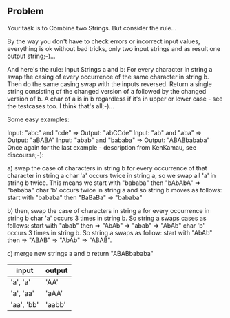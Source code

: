 ## Problem
Your task is to Combine two Strings. But consider the rule...

By the way you don't have to check errors or incorrect input values, everything is ok without bad tricks, only two input strings and as result one output string;-)...

And here's the rule:
Input Strings a and b: For every character in string a swap the casing of every occurrence of the same character in string b. Then do the same casing swap with the inputs reversed. Return a single string consisting of the changed version of a followed by the changed version of b. A char of a is in b regardless if it's in upper or lower case - see the testcases too.
I think that's all;-)...

Some easy examples:

Input: "abc" and "cde"      => Output: "abCCde" 
Input: "ab" and "aba"       => Output: "aBABA"
Input: "abab" and "bababa"  => Output: "ABABbababa"
Once again for the last example - description from KenKamau, see discourse;-):

a) swap the case of characters in string b for every occurrence of that character in string a
char 'a' occurs twice in string a, so we swap all 'a' in string b twice. This means we start with "bababa" then "bAbAbA" => "bababa"
char 'b' occurs twice in string a and so string b moves as follows: start with "bababa" then "BaBaBa" => "bababa"

b) then, swap the case of characters in string a for every occurrence in string b
char 'a' occurs 3 times in string b. So string a swaps cases as follows: start with "abab" then => "AbAb" => "abab" => "AbAb"
char 'b' occurs 3 times in string b. So string a swaps as follow: start with "AbAb" then => "ABAB" => "AbAb" => "ABAB".

c) merge new strings a and b
return "ABABbababa"

| input | output |
| --- | --- |
| 'a', 'a' | 'AA' |
| 'a', 'aa' | 'aAA' |
| 'aa', 'bb' | 'aabb' |